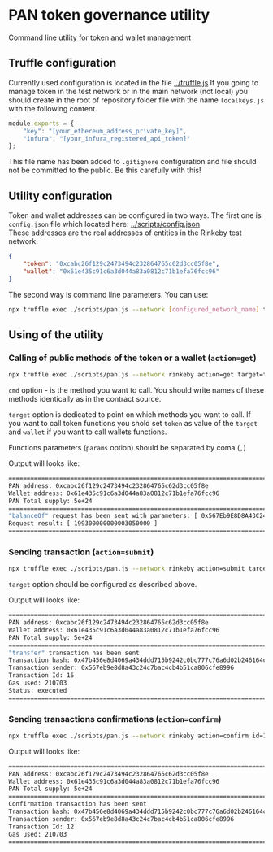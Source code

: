 # PAN token governance utility
Command line utility for token and wallet management

## Truffle configuration

Currently used configuration is located in the file [../truffle.js](../truffle.js)
If you going to manage token in the test network or in the main network (not local) 
you should create in the root of repository folder file with the name `localkeys.js` 
with the following content.

```javascript
module.exports = {
    "key": "[your_ethereum_address_private_key]",
    "infura": "[your_infura_registered_api_token]"
};
```

This file name has been added to `.gitignore` configuration and file should not be committed to the public. 
Be this carefully with this!


## Utility configuration

Token and wallet addresses can be configured in two ways. 
The first one is `config.json` file which located here: [../scripts/config.json](../scripts/config.json)  
These addresses are the real addresses of entities in the Rinkeby test network.

```json
{
    "token": "0xcabc26f129c2473494c232864765c62d3cc05f8e",
    "wallet": "0x61e435c91c6a3d044a83a0812c71b1efa76fcc96"
}
```

The second way is command line parameters. You can use:

```sh
npx truffle exec ./scripts/pan.js --network [configured_network_name] token=0xcabc26f129c2473494c232864765c62d3cc05f8e wallet=0x61e435c91c6a3d044a83a0812c71b1efa76fcc96
```

## Using of the utility

### Calling of public methods of the token or a wallet (`action=get`)

```sh
npx truffle exec ./scripts/pan.js --network rinkeby action=get target=token cmd=balanceOf params=0x567Eb9E8D8A43C24c7bac4cb4b51ca806cFE8996
```

`cmd` option - is the method you want to call. You should write names of these methods identically as in the contract source.  

`target` option is dedicated to point on which methods you want to call. If you want to call token functions you shold set `token` as value of the `target` and `wallet` if you want to call wallets functions.  

Functions parameters (`params` option) should be separated by coma (`,`)

Output will looks like:

```sh
================================================================================
PAN address: 0xcabc26f129c2473494c232864765c62d3cc05f8e
Wallet address: 0x61e435c91c6a3d044a83a0812c71b1efa76fcc96
PAN Total supply: 5e+24
================================================================================
"balanceOf" request has been sent with parameters: [ 0x567Eb9E8D8A43C24c7bac4cb4b51ca806cFE8996 ]
Request result: [ 199300000000003050000 ]
================================================================================
```

### Sending transaction (`action=submit`)

```sh
npx truffle exec ./scripts/pan.js --network rinkeby action=submit target=token cmd=transfer params=0x567Eb9E8D8A43C24c7bac4cb4b51ca806cFE8996,250000000000000000000
```
`target` option should be configured as described above.

Output will looks like:

```sh
================================================================================
PAN address: 0xcabc26f129c2473494c232864765c62d3cc05f8e
Wallet address: 0x61e435c91c6a3d044a83a0812c71b1efa76fcc96
PAN Total supply: 5e+24
================================================================================
"transfer" transaction has been sent
Transaction hash: 0x47b456e8d4069a434ddd715b9242c0bc777c76a6d02b246164cc56b957a96aea
Transaction sender: 0x567eb9e8d8a43c24c7bac4cb4b51ca806cfe8996
Transaction Id: 15
Gas used: 210703
Status: executed
================================================================================
```

### Sending transactions confirmations (`action=confirm`)

```sh
npx truffle exec ./scripts/pan.js --network rinkeby action=confirm id=12
```

Output will looks like:

```sh
================================================================================
PAN address: 0xcabc26f129c2473494c232864765c62d3cc05f8e
Wallet address: 0x61e435c91c6a3d044a83a0812c71b1efa76fcc96
PAN Total supply: 5e+24
================================================================================
Confirmation transaction has been sent
Transaction hash: 0x47b456e8d4069a434ddd715b9242c0bc777c76a6d02b246164cc56b957a96aea
Transaction sender: 0x567eb9e8d8a43c24c7bac4cb4b51ca806cfe8996
Transaction Id: 12
Gas used: 210703
================================================================================
```
